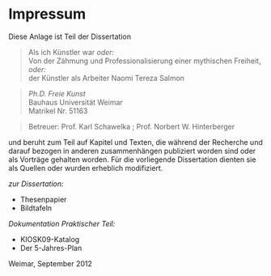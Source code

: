 # Impressum


Diese Anlage ist Teil der Dissertation 


> Als ich Künstler war *oder:*  \
> Von der Zähmung und Professionalisierung einer mythischen Freiheit, *oder:*  \
> der Künstler als Arbeiter
> Naomi Tereza Salmon

> *Ph.D. Freie Kunst*   
> Bauhaus Universität Weimar  
> Matrikel Nr. 51163  

> Betreuer: Prof. Karl Schawelka ; Prof. Norbert W. Hinterberger  

und beruht zum Teil auf Kapitel und Texten, die während der Recherche und darauf bezogen in anderen zusammenhängen publiziert worden sind oder als Vorträge gehalten worden. Für die vorliegende Dissertation dienten sie als Quellen oder wurden erheblich modifiziert.


*zur Dissertation:*

- Thesenpapier
- Bildtafeln

*Dokumentation Praktischer Teil:*

- KIOSK09-Katalog
- Der 5-Jahres-Plan







Weimar, September 2012

